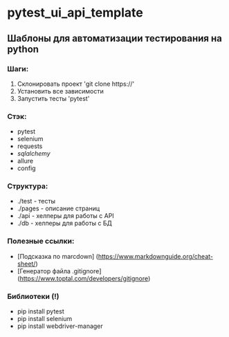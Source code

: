 # pytest_ui_api_template

## Шаблоны для автоматизации тестирования на python

### Шаги:
1. Склонировать проект 'git clone https://'
2. Установить все зависимости
3. Запустить тесты 'pytest'


### Стэк:
- pytest
- selenium
- requests
- _sqlalchemy_
- allure
- config

### Структура:
- ./test - тесты
- ./pages - описание страниц
- ./api - хелперы для работы с API
- ./db - хелперы для работы с БД

### Полезные ссылки:

- [Подсказка по marcdown] (https://www.markdownguide.org/cheat-sheet/)
- [Генератор файла .gitignore] (https://www.toptal.com/developers/gitignore)


### Библиотеки (!)
- pip install pytest
- pip install selenium
- pip install webdriver-manager